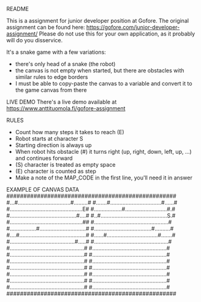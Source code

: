 README

This is a assignment for junior developer position at Gofore. The original assignment can be found here: https://gofore.com/junior-developer-assignment/
Please do not use this for your own application, as it probably will do you disservice.

It's a snake game with a few variations:
- there's only head of a snake (the robot)
- the canvas is not empty when started, but there are obstacles with similar rules to edge borders
- I must be able to copy-paste the canvas to a variable and convert it to the game canvas from there

LIVE DEMO
There's a live demo available at https://www.anttituomola.fi/gofore-assignment

RULES
- Count how many steps it takes to reach (E)
- Robot starts at character S
- Starting direction is always up
- When robot hits obstacle (#) it turns right (up, right, down, left, up, ...) and continues forward
- (S) character is treated as empty space
- (E) character is counted as step
- Make a note of the MAP_CODE in the first line, you'll need it in answer

EXAMPLE OF CANVAS DATA
##################################################
#...#..................................#.........#
#.......#.................................#......#
#...............................................E#
#..................#...........................#.#
#...........................................#....#
#..#...........................................S.#
#...............................................##
#................................................#
#.................#..............................#
#.....................................#..........#
#....#...........................................#
#......#.................................#.......#
#..........................................#.....#
#................................................#
#................................................#
#................................................#
#................................................#
#................................................#
#................................................#
#................................................#
#................................................#
#................................................#
#................................................#
#................................................#
#................................................#
#................................................#
#................................................#
#................................................#
##################################################